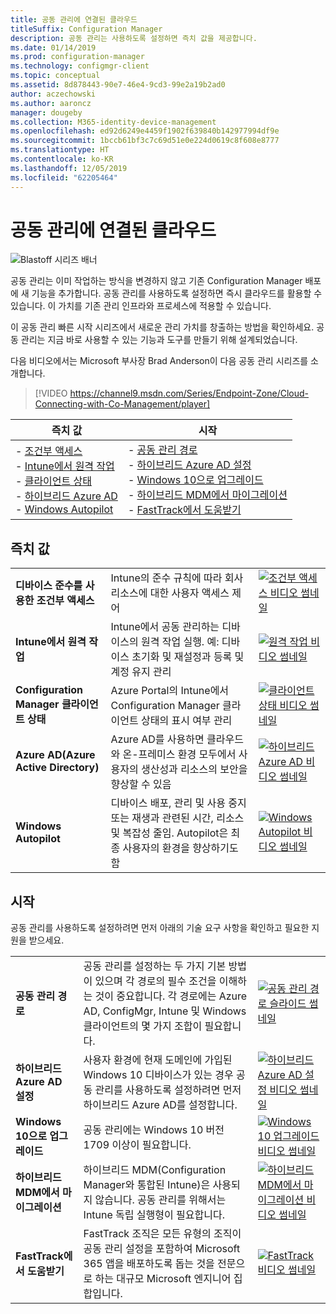 ```yaml
---
title: 공동 관리에 연결된 클라우드
titleSuffix: Configuration Manager
description: 공동 관리는 사용하도록 설정하면 즉치 값을 제공합니다.
ms.date: 01/14/2019
ms.prod: configuration-manager
ms.technology: configmgr-client
ms.topic: conceptual
ms.assetid: 8d878443-90e7-46e4-9cd3-99e2a19b2ad0
author: aczechowski
ms.author: aaroncz
manager: dougeby
ms.collection: M365-identity-device-management
ms.openlocfilehash: ed92d6249e4459f1902f639840b142977994df9e
ms.sourcegitcommit: 1bccb61bf3c7c69d51e0e224d0619c8f608e8777
ms.translationtype: HT
ms.contentlocale: ko-KR
ms.lasthandoff: 12/05/2019
ms.locfileid: "62205464"
---
```

# <a name="cloud-connecting-with-co-management"></a>공동 관리에 연결된 클라우드

![Blastoff 시리즈 배너](media/blastoff-banner.png)

공동 관리는 이미 작업하는 방식을 변경하지 않고 기존 Configuration Manager 배포에 새 기능을 추가합니다. 공동 관리를 사용하도록 설정하면 즉시 클라우드를 활용할 수 있습니다. 이 가치를 기존 관리 인프라와 프로세스에 적용할 수 있습니다.

이 공동 관리 빠른 시작 시리즈에서 새로운 관리 가치를 창출하는 방법을 확인하세요. 공동 관리는 지금 바로 사용할 수 있는 기능과 도구를 만들기 위해 설계되었습니다.


다음 비디오에서는 Microsoft 부사장 Brad Anderson이 다음 공동 관리 시리즈를 소개합니다.

> [!VIDEO https://channel9.msdn.com/Series/Endpoint-Zone/Cloud-Connecting-with-Co-Management/player]


| 즉치 값 | 시작 |
|-----------------|-----------------|
| - [조건부 액세스](#bkmk_ca)<br> - [Intune에서 원격 작업](#bkmk_remote)<br> - [클라이언트 상태](#bkmk_client-health)<br> - [하이브리드 Azure AD](#bkmk_hybrid-aad)<br> - [Windows Autopilot](#bkmk_autopilot) | - [공동 관리 경로](#bkmk_paths)<br> - [하이브리드 Azure AD 설정](#bkmk_setup-hybrid-aad)<br> - [Windows 10으로 업그레이드](#bkmk_upgrade-win10)<br> - [하이브리드 MDM에서 마이그레이션](#bkmk_migrate-hybrid-mdm)<br> - [FastTrack에서 도움받기](#bkmk_fasttrack) | 



## <a name="immediate-value"></a>즉치 값

| | | |
|-|-|-|
| <a name="bkmk_ca"></a>**디바이스 준수를 사용한 조건부 액세스** | Intune의 준수 규칙에 따라 회사 리소스에 대한 사용자 액세스 제어 | [![조건부 액세스 비디오 썸네일](media/thumbnail-conditional-access.png)](/sccm/comanage/quickstart-conditional-access) |
| <a name="bkmk_remote"></a>**Intune에서 원격 작업** | Intune에서 공동 관리하는 디바이스의 원격 작업 실행. 예: 디바이스 초기화 및 재설정과 등록 및 계정 유지 관리 | [![원격 작업 비디오 썸네일](media/thumbnail-remote-action.png)](/sccm/comanage/quickstart-remote-actions) |
| <a name="bkmk_client-health"></a>**Configuration Manager 클라이언트 상태** | Azure Portal의 Intune에서 Configuration Manager 클라이언트 상태의 표시 여부 관리 | [![클라이언트 상태 비디오 썸네일](media/thumbnail-client-health.png)](/sccm/comanage/quickstart-client-health) |
| <a name="bkmk_hybrid-aad"></a>**Azure AD(Azure Active Directory)** | Azure AD를 사용하면 클라우드와 온-프레미스 환경 모두에서 사용자의 생산성과 리소스의 보안을 향상할 수 있음 | [![하이브리드 Azure AD 비디오 썸네일](media/thumbnail-azure-ad.png)](/sccm/comanage/quickstart-hybrid-aad) |
| <a name="bkmk_autopilot"></a>**Windows Autopilot** | 디바이스 배포, 관리 및 사용 중지 또는 재생과 관련된 시간, 리소스 및 복잡성 줄임. Autopilot은 최종 사용자의 환경을 향상하기도 함 | [![Windows Autopilot 비디오 썸네일](media/thumbnail-autopilot.png)](/sccm/comanage/quickstart-autopilot) |



## <a name="getting-started"></a>시작

공동 관리를 사용하도록 설정하려면 먼저 아래의 기술 요구 사항을 확인하고 필요한 지원을 받으세요.

| | | |
|-|-|-|
| <a name="bkmk_paths"></a>**공동 관리 경로** | 공동 관리를 설정하는 두 가지 기본 방법이 있으며 각 경로의 필수 조건을 이해하는 것이 중요합니다.  각 경로에는 Azure AD, ConfigMgr, Intune 및 Windows 클라이언트의 몇 가지 조합이 필요합니다. | [![공동 관리 경로 슬라이드 썸네일](media/thumbnail-paths.png)](/sccm/comanage/quickstart-paths) |
| <a name="bkmk_setup-hybrid-aad"></a>**하이브리드 Azure AD 설정** | 사용자 환경에 현재 도메인에 가입된 Windows 10 디바이스가 있는 경우 공동 관리를 사용하도록 설정하려면 먼저 하이브리드 Azure AD를 설정합니다. | [![하이브리드 Azure AD 설정 비디오 썸네일](media/thumbnail-setup-azure-ad.png)](/sccm/comanage/quickstart-setup-hybrid-aad) |
| <a name="bkmk_upgrade-win10"></a>**Windows 10으로 업그레이드** | 공동 관리에는 Windows 10 버전 1709 이상이 필요합니다. | [![Windows 10 업그레이드 비디오 썸네일](media/thumbnail-upgrade-win10.png)](/sccm/comanage/quickstart-upgrade-win10) |
| <a name="bkmk_migrate-hybrid-mdm"></a>**하이브리드 MDM에서 마이그레이션** | 하이브리드 MDM(Configuration Manager와 통합된 Intune)은 사용되지 않습니다. 공동 관리를 위해서는 Intune 독립 실행형이 필요합니다. | [![하이브리드 MDM에서 마이그레이션 비디오 썸네일](media/thumbnail-migrate-hybrid-mdm.png)](/sccm/comanage/quickstart-migrate-hybrid-mdm) |
| <a name="bkmk_fasttrack"></a>**FastTrack에서 도움받기** | FastTrack 조직은 모든 유형의 조직이 공동 관리 설정을 포함하여 Microsoft 365 앱을 배포하도록 돕는 것을 전문으로 하는 대규모 Microsoft 엔지니어 집합입니다. | [![FastTrack 비디오 썸네일](media/thumbnail-fasttrack.png)](/sccm/comanage/quickstart-fasttrack) |

